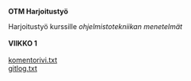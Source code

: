 **OTM Harjoitustyö**

Harjoitustyö kurssille *ohjelmistotekniikan menetelmät* <br/> <br/>
**VIIKKO 1** <br/><br/>
[komentorivi.txt](https://github.com/RamiBL/otm-harjoitustyo/blob/master/laskarit/viikko1/komentorivi.txt)  <br/>
[gitlog.txt](https://github.com/RamiBL/otm-harjoitustyo/blob/master/laskarit/viikko1/gitlog.txt) 

